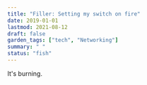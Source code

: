 ```yaml
---
title: "Filler: Setting my switch on fire"
date: 2019-01-01
lastmod: 2021-08-12
draft: false
garden_tags: ["tech", "Networking"]
summary: " "
status: "fish"
---
```


It's burning.